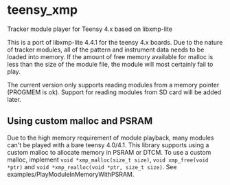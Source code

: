 # teensy_xmp
Tracker module player for Teensy 4.x based on libxmp-lite

This is a port of libxmp-lite 4.4.1 for the teensy 4.x boards. 
Due to the nature of tracker modules, all of the pattern and instrument data needs to be loaded into memory.
If the amount of free memory available for malloc is less than the size of the module file, the module will most certainly fail to play.

The current version only supports reading modules from a memory pointer (PROGMEM is ok). Support for reading modules from SD card will be added later.

## Using custom malloc and PSRAM
Due to the high memory requirement of module playback, many modules can't be played with a bare teensy 4.0/4.1.
This library supports using a custom malloc to allocate memory in PSRAM or DTCM.
To use a custom malloc, implement `void *xmp_malloc(size_t size)`, `void xmp_free(void *ptr)` and `void *xmp_realloc(void *ptr, size_t size)`.
See examples/PlayModuleInMemoryWithPSRAM.
